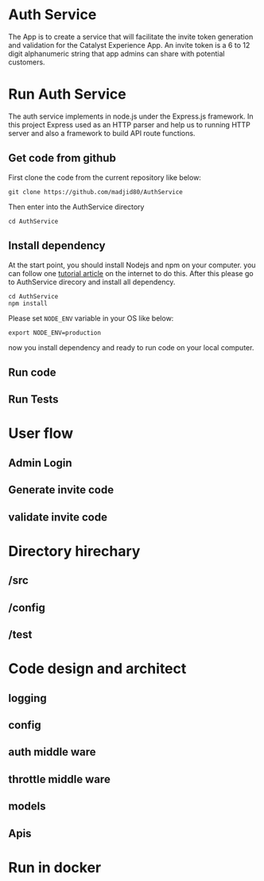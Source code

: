 # Auth Service 
The App is to create a service that will facilitate the invite token generation and validation
for the Catalyst Experience App. An invite token is a 6 to 12 digit alphanumeric string that app
admins can share with potential customers.

# Run Auth Service
The auth service implements in node.js under the Express.js framework. In this project Express used as an HTTP parser and help us to running HTTP server and also a framework to build API route functions.
## Get code from github 
First clone the code from the current repository like below:
```
git clone https://github.com/madjid80/AuthService
```
Then enter into the AuthService directory 
```
cd AuthService
```
## Install dependency 
At the start point, you should install Nodejs and npm on your computer. you can follow one [tutorial article](https://tecadmin.net/install-latest-nodejs-npm-on-ubuntu/) on the internet to do this.
After this please go to AuthService direcory and install all dependency. 
```
cd AuthService
npm install 
```
Please set `NODE_ENV` variable in your OS like below:
```
export NODE_ENV=production
```
now you install dependency and ready to run code on your local computer.
## Run code
## Run Tests

# User flow 
## Admin Login
## Generate invite code 
## validate invite code 

# Directory hirechary 
## /src 
## /config
## /test

# Code design and architect 
## logging
## config 
## auth middle ware
## throttle middle ware 
## models 
## Apis

# Run in docker

